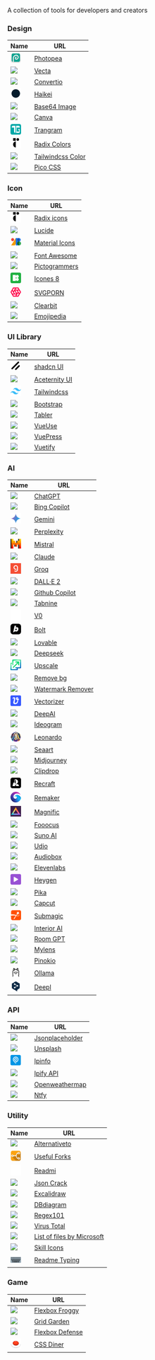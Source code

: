 <style> img { width: 24px; } </style>

A collection of tools for developers and creators

### Design

| Name                                        | URL                                                                  |
| ------------------------------------------- | -------------------------------------------------------------------- |
| <img src="/images/Photopea.ico" />          | [Photopea](https://www.photopea.com/)                                |
| <img src="/images/Vecta.ico" />             | [Vecta](https://vecta.io/nano)                                       |
| <img src="/images/Convertio.ico" />         | [Convertio](https://convertio.co)                                    |
| <img src="/images/Haikei.ico" />            | [Haikei](https://haikei.app/)                                        |
| <img src="/images/Base64Image.ico" />      | [Base64 Image](https://www.base64-image.de/)                         |
| <img src="/images/Canva.ico" />             | [Canva](https://www.canva.com/)                                      |
| <img src="/images/Trangram.ico" />          | [Trangram](https://www.trangram.com/)                                |
| <img src="/images/RadixColors.ico" />      | [Radix Colors](https://www.radix-ui.com/colors)                      |
| <img src="/images/Tailwindcss Color.ico" /> | [Tailwindcss Color](https://tailwindcss.com/docs/customizing-colors) |
| <img src="/images/Pico CSS.ico" />          | [Pico CSS](https://picocss.com/)                                     |

### Icon

| Name                                     | URL                                                   |
| ---------------------------------------- | ----------------------------------------------------- |
| <img src="/images/Radixicons.ico" />    | [Radix icons](https://www.radix-ui.com/icons)         |
| <img src="/images/Lucide.ico" />         | [Lucide](https://lucide.dev/)                         |
| <img src="/images/MaterialIcons.ico" /> | [Material Icons](https://fonts.google.com/icons)      |
| <img src="/images/FontAwesome.ico" />   | [Font Awesome](https://fontawesome.com/search)        |
| <img src="/images/Pictogrammers.ico" />  | [Pictogrammers](https://pictogrammers.com/libraries/) |
| <img src="/images/Icones8.ico" />       | [Icones 8](https://icones8.fr/icons/color)            |
| <img src="/images/SVGPORN.ico" />        | [SVGPORN](https://svgporn.com/)                       |
| <img src="/images/Clearbit.ico" />       | [Clearbit](https://clearbit.com/logo)                 |
| <img src="/images/Emojipedia.ico" />     | [Emojipedia](https://emojipedia.org/)                 |

### UI Library

| Name                                    | URL                                         |
| --------------------------------------- | ------------------------------------------- |
| <img src="/images/shadcnUI.ico" />     | [shadcn UI](https://ui.shadcn.com/)         |
| <img src="/images/AceternityUI.ico" /> | [Aceternity UI](https://ui.aceternity.com/) |
| <img src="/images/Tailwindcss.ico" />   | [Tailwindcss](https://tailwindcss.com/)     |
| <img src="/images/Bootstrap.ico" />     | [Bootstrap](https://getbootstrap.com/)      |
| <img src="/images/Tabler.ico" />        | [Tabler](https://tabler.io/)                |
| <img src="/images/VueUse.ico" />        | [VueUse](https://vueuse.org/)               |
| <img src="/images/VuePress.ico" />      | [VuePress](https://vuepress.vuejs.org/)     |
| <img src="/images/Vuetify.ico" />       | [Vuetify](https://vuetifyjs.com/en/)        |

### AI

| Name                                        | URL                                                   |
| ------------------------------------------- | ----------------------------------------------------- |
| <img src="/images/ChatGPT.ico" />           | [ChatGPT](https://chat.openai.com/)                   |
| <img src="/images/BingCopilot.ico" />      | [Bing Copilot](https://www.bing.com/chat)             |
| <img src="/images/Gemini.ico" />            | [Gemini](https://gemini.google.com/)                  |
| <img src="/images/Perplexity.ico" />        | [Perplexity](https://www.perplexity.ai/)              |
| <img src="/images/Mistral.ico" />           | [Mistral](https://mistral.ai/)                        |
| <img src="/images/Claude.ico" />            | [Claude](https://claude.ai/)                          |
| <img src="/images/Groq.ico" />              | [Groq](https://groq.com/)                             |
| <img src="/images/DALL·E2.ico" />          | [DALL·E 2](https://openai.com/dall-e-2)               |
| <img src="/images/Github Copilot.ico" />    | [Github Copilot](https://copilot.github.com/)         |
| <img src="/images/Tabnine.ico" />           | [Tabnine](https://www.tabnine.com/)                   |
| <img src="/images/V0.ico" />                | [V0](https://v0.dev/)                                 |
| <img src="/images/Bolt.ico" />              | [Bolt](https://bolt.new/)                             |
| <img src="/images/Lovable.ico" />           | [Lovable](https://lovable.dev/)                       |
| <img src="/images/Deepseek.ico" />          | [Deepseek](https://www.deepseek.com/)                 |
| <img src="/images/Upscale.ico" />           | [Upscale](https://www.upscale.media/)                 |
| <img src="/images/Removebg.ico" />         | [Remove bg](https://www.remove.bg/)                   |
| <img src="/images/Watermark Remover.ico" /> | [Watermark Remover](https://www.watermarkremover.io/) |
| <img src="/images/Vectorizer.ico" />        | [Vectorizer](https://vectorizer.ai/)                  |
| <img src="/images/DeepAI.ico" />            | [DeepAI](https://deepai.org/)                         |
| <img src="/images/Ideogram.ico" />          | [Ideogram](https://ideogram.ai/)                      |
| <img src="/images/Leonardo.ico" />          | [Leonardo](https://leonardo.ai/)                      |
| <img src="/images/Seaart.ico" />            | [Seaart](https://www.seaart.ai/)                      |
| <img src="/images/Midjourney.ico" />        | [Midjourney](https://www.midjourney.com/)             |
| <img src="/images/Clipdrop.ico" />          | [Clipdrop](https://clipdrop.co/)                      |
| <img src="/images/Recraft.ico" />           | [Recraft](https://www.recraft.ai/)                    |
| <img src="/images/Remaker.ico" />           | [Remaker](https://remaker.ai/)                        |
| <img src="/images/Magnific.ico" />          | [Magnific](https://magnific.ai/)                      |
| <img src="/images/Fooocus.ico" />           | [Fooocus](https://github.com/lllyasviel/Fooocus)      |
| <img src="/images/SunoAI.ico" />           | [Suno AI](https://www.suno.ai/)                       |
| <img src="/images/Udio.ico" />              | [Udio](https://www.udio.com/)                         |
| <img src="/images/Audiobox.ico" />          | [Audiobox](https://audiobox.metademolab.com/)         |
| <img src="/images/Elevenlabs.ico" />        | [Elevenlabs](https://elevenlabs.io/)                  |
| <img src="/images/Heygen.ico" />            | [Heygen](https://www.heygen.com/)                     |
| <img src="/images/Pika.ico" />              | [Pika](https://pika.art/)                             |
| <img src="/images/Capcut.ico" />            | [Capcut](https://www.capcut.com/)                     |
| <img src="/images/Submagic.ico" />          | [Submagic](https://www.submagic.co/)                  |
| <img src="/images/Interior AI.ico" />       | [Interior AI](https://interiorai.com/)                |
| <img src="/images/RoomGPT.ico" />          | [Room GPT](https://www.roomgpt.io/)                   |
| <img src="/images/Mylens.ico" />            | [Mylens](https://mylens.ai/)                          |
| <img src="/images/Pinokio.ico" />           | [Pinokio](https://pinokio.computer/)                  |
| <img src="/images/Ollama.ico" />            | [Ollama](https://ollama.com/)                         |
| <img src="/images/Deepl.ico" />             | [Deepl](https://www.deepl.com/translator)             |

### API

| Name                                      | URL                                                      |
| ----------------------------------------- | -------------------------------------------------------- |
| <img src="/images/Jsonplaceholder.ico" /> | [Jsonplaceholder](https://jsonplaceholder.typicode.com/) |
| <img src="/images/Unsplash.ico" />        | [Unsplash](https://unsplash.com/developers)              |
| <img src="/images/Ipinfo.ico" />          | [Ipinfo](https://ipinfo.io/)                             |
| <img src="/images/Ipify API.ico" />       | [Ipify API](https://www.ipify.org/)                      |
| <img src="/images/Openweathermap.ico" />  | [Openweathermap](https://openweathermap.org/)            |
| <img src="/images/Ntfy.ico" />            | [Ntfy](https://ntfy.sh/)                                 |

### Utility

| Name                                                 | URL                                                                 |
| ---------------------------------------------------- | ------------------------------------------------------------------- |
| <img src="/images/Alternativeto.ico" />              | [Alternativeto](https://alternativeto.net/)                         |
| <img src="/images/UsefulForks.ico" />               | [Useful Forks](https://useful-forks.github.io/)                     |
| <img src="/images/Readmi.ico" />                     | [Readmi](https://readmi.xyz/)                                       |
| <img src="/images/JsonCrack.ico" />                 | [Json Crack](https://jsoncrack.com/)                                |
| <img src="/images/Excalidraw.ico" />                 | [Excalidraw](https://excalidraw.com/)                               |
| <img src="/images/DBdiagram.ico" />                  | [DBdiagram](https://dbdiagram.io/home)                              |
| <img src="/images/Regex101.ico" />                   | [Regex101](https://regex101.com/)                                   |
| <img src="/images/VirusTotal.ico" />                | [Virus Total](https://www.virustotal.com/gui/home/upload)           |
| <img src="/images/ListoffilesbyMicrosoft.ico" /> | [List of files by Microsoft](https://files.rg-adguard.net/category) |
| <img src="/images/SkillIcons.ico" />                | [Skill Icons](https://skillicons.dev/)                              |
| <img src="/images/ReadmeTyping.ico" />              | [Readme Typing](https://readme-typing-svg.herokuapp.com/)           |

### Game

| Name                                      | URL                                               |
| ----------------------------------------- | ------------------------------------------------- |
| <img src="/images/FlexboxFroggy.ico" />  | [Flexbox Froggy](https://flexboxfroggy.com)       |
| <img src="/images/GridGarden.ico" />     | [Grid Garden](https://cssgridgarden.com/)         |
| <img src="/images/FlexboxDefense.ico" /> | [Flexbox Defense](http://www.flexboxdefense.com/) |
| <img src="/images/CSSDiner.ico" />       | [CSS Diner](https://flukeout.github.io/)          |
